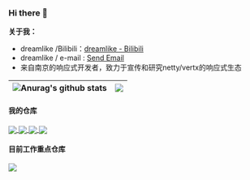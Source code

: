### Hi there 👋

**关于我：**
* dreamlike /Bilibili：[dreamlike - Bilibili](https://space.bilibili.com/8227104)
* dreamlike / e-mail : <a href= "mailto:dreamlike.vertx@gmail.com"> Send Email </a>
* 来自南京的响应式开发者，致力于宣传和研究netty/vertx的响应式生态

| <img align="center" src="https://github-readme-stats.vercel.app/api?username=dreamlike-ocean&show_icons=true&include_all_commits=true&theme=buefy&hide_border=true" alt="Anurag's github stats" />| <img align="center" src="https://github-readme-stats.vercel.app/api/top-langs/?username=dreamlike-ocean&layout=compact&theme=buefy&hide_border=true" /> |
| ------------- | ------------- |

#### 我的仓库
<a href="https://github.com/dreamlike-ocean/IM">
<img align="center" src="https://github-readme-stats.vercel.app/api/pin/?username=dreamlike-ocean&repo=IM&theme=buefy" />
</a>
<a href="https://github.com/dreamlike-ocean/oceanet">
<img align="center" src="https://github-readme-stats.vercel.app/api/pin/?username=dreamlike-ocean&repo=oceanet&theme=buefy" />
</a>
<a href="https://github.com/dreamlike-ocean/drone_backend">
<img align="center" src="https://github-readme-stats.vercel.app/api/pin/?username=dreamlike-ocean&repo=drone_backend&theme=buefy" />
</a>
<a href="https://github.com/dreamlike-ocean/loom-spring">
<img align="center" src="https://github-readme-stats.vercel.app/api/pin/?username=dreamlike-ocean&repo=loom-spring&theme=buefy" />
</a>

#### 目前工作重点仓库
<a href="https://github.com/dreamlike-ocean/backend_qingyou">
<img align="center" src="https://github-readme-stats.vercel.app/api/pin/?username=dreamlike-ocean&repo=backend_qingyou&theme=buefy" />
</a>
